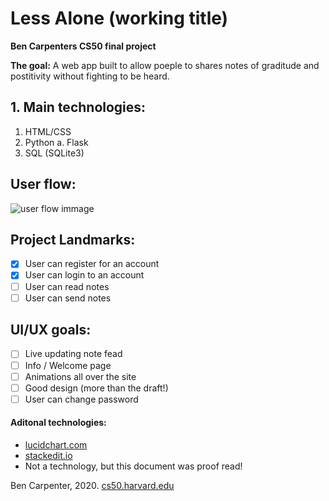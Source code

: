 # Less Alone (working title)
**Ben Carpenters CS50 final project**

**The goal:** A web app built to allow poeple to shares notes of graditude and postitivity without fighting to be heard.

## 1. Main technologies:
 1. HTML/CSS
 2. Python
	 a. Flask
3.  SQL (SQLite3)


## User flow:
![user flow immage](https://raw.githubusercontent.com/bacarpenter/cs50_final/master/cs50%20less%20alone%20user%20flow.png)

## Project Landmarks:
- [x]  User can register for an account
- [x] User can login to an account
- [ ] User can read notes
- [ ] User can send notes

## UI/UX goals:

 - [ ] Live updating note fead
 - [ ] Info / Welcome page
 - [ ] Animations all over the site
 - [ ] Good design (more than the draft!)
 - [ ] User can change password

#### Aditonal technologies:
* [lucidchart.com](lucidchart.com)
*  [stackedit.io](stackedit.io)
* Not a  technology, but this document was proof read!

Ben Carpenter, 2020. [cs50.harvard.edu](https://cs50.harvard.edu/x/2020/project/)
